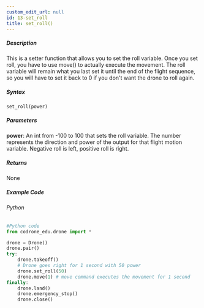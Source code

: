 ```yaml
---
custom_edit_url: null
id: 13-set_roll
title: set_roll()
---
```


##### Description

This is a setter function that allows you to set the roll variable. Once you set roll, you have to use move() to actually execute the movement. 
The roll variable will remain what you last set it until the end of the flight sequence, so you will have to set it back to 0 if you don't want the drone to roll again.

##### Syntax
```set_roll(power)```

##### Parameters

**power**: An int from -100 to 100 that sets the roll variable. The number represents the direction and power of the output for that flight motion variable. 
Negative roll is left, positive roll is right.

##### Returns

None

##### Example Code
###### Python
```python
#Python code
from codrone_edu.drone import *

drone = Drone()
drone.pair()
try:
    drone.takeoff()
    # Drone goes right for 1 second with 50 power
    drone.set_roll(50)
    drone.move(1) # move command executes the movement for 1 second
finally:
    drone.land()
    drone.emergency_stop()
    drone.close()
```
